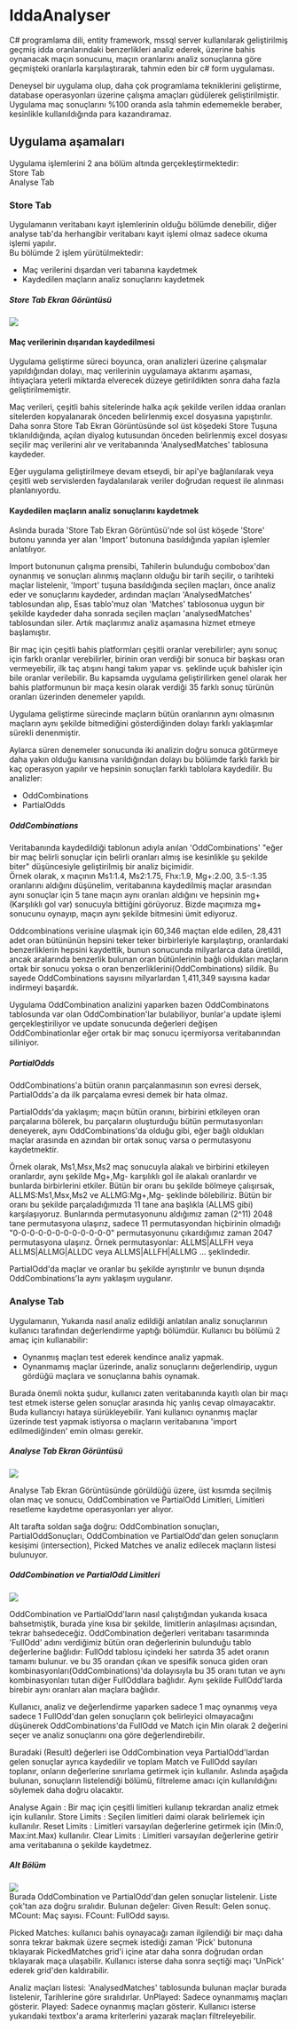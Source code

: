 # IddaAnalyser
C# programlama dili, entity framework, mssql server kullanılarak geliştirilmiş geçmiş idda oranlarındaki benzerlikleri analiz ederek, 
üzerine bahis oynanacak maçın sonucunu, maçın oranlarını analiz sonuçlarına göre geçmişteki oranlarla karşılaştırarak, tahmin eden bir c# form uygulaması.

Deneysel bir uygulama olup, daha çok programlama tekniklerini geliştirme, database operasyonları üzerine çalışma amaçları güdülerek geliştirilmiştir. Uygulama maç sonuçlarını %100 oranda asla tahmin edememekle beraber, kesinlikle kullanıldığında para kazandıramaz.

## Uygulama aşamaları
Uygulama işlemlerini 2 ana bölüm altında gerçekleştirmektedir:<br>
Store Tab<br>
Analyse Tab

### Store Tab 
Uygulamanın veritabanı kayıt işlemlerinin olduğu bölümde denebilir, diğer analyse tab'da herhangibir veritabanı kayıt işlemi olmaz sadece okuma işlemi yapılır.<br>
Bu bölümde 2 işlem yürütülmektedir:<br>
- Maç verilerini dışardan veri tabanına kaydetmek<br>
- Kaydedilen maçların analiz sonuçlarını kaydetmek
##### Store Tab Ekran Görüntüsü
<img src="https://raw.githubusercontent.com/ksavas/IddaAnalyser/master/SS/i3.png"><br>
#### Maç verilerinin dışarıdan kaydedilmesi
Uygulama geliştirme süreci boyunca, oran analizleri üzerine çalışmalar yapıldığından dolayı, maç verilerinin uygulamaya aktarımı aşaması, ihtiyaçlara yeterli miktarda elverecek düzeye getirildikten sonra daha fazla geliştirilmemiştir.<br>

Maç verileri, çeşitli bahis sitelerinde halka açık şekilde verilen iddaa oranları sitelerden kopyalanarak önceden belirlenmiş excel dosyasına yapıştırılır. Daha sonra Store Tab Ekran Görüntüsünde sol üst köşedeki Store Tuşuna tıklanıldığında, açılan diyalog kutusundan  önceden belirlenmiş excel dosyası seçilir maç verilerini alır ve veritabanında 'AnalysedMatches' tablosuna kaydeder.<br>

Eğer uygulama geliştirilmeye devam etseydi, bir api'ye bağlanılarak veya çeşitli web servislerden faydalanılarak veriler doğrudan request ile alınması planlanıyordu.<br>

#### Kaydedilen maçların analiz sonuçlarını kaydetmek
Aslında burada 'Store Tab Ekran Görüntüsü'nde sol üst köşede 'Store' butonu yanında yer alan 'Import' butonuna basıldığında yapılan işlemler anlatılıyor. 

Import butonunun çalışma prensibi, Tahilerin bulunduğu combobox'dan oynanmış ve sonuçları alınmış maçların olduğu bir tarih seçilir, o tarihteki maçlar listelenir, 'Import' tuşuna basıldığında seçilen maçları, önce analiz eder ve sonuçlarını kaydeder, ardından maçları  'AnalysedMatches' tablosundan alıp, Esas tablo'muz olan 'Matches' tablosonua uygun bir şekilde kaydeder daha sonrada seçilen maçları 'analysedMatches' tablosundan siler. Artık maçlarımız analiz aşamasına hizmet etmeye başlamıştır.

Bir maç için çeşitli bahis platformları çeşitli oranlar verebilirler; aynı sonuç için farklı oranlar verebilirler, birinin oran verdiği bir sonuca bir başkası oran vermeyebilir, ilk taç atışını hangi takım yapar vs. şeklinde uçuk bahisler için bile oranlar verilebilir. Bu kapsamda uygulama geliştirilirken genel olarak her bahis platformunun bir maça kesin olarak verdiği 35 farklı sonuç türünün oranları üzerinden denemeler yapıldı.

Uygulama geliştirme sürecinde maçların bütün oranlarının aynı olmasının maçların aynı şekilde bitmediğini gösterdiğinden dolayı farklı yaklaşımlar sürekli denenmiştir.

Aylarca süren denemeler sonucunda iki analizin doğru sonuca götürmeye daha yakın olduğu kanısına varıldığından dolayı bu bölümde farklı farklı bir kaç operasyon yapılır ve hepsinin sonuçları farklı tablolara kaydedilir. Bu analizler:
- OddCombinations
- PartialOdds

##### OddCombinations
Veritabanında kaydedildiği tablonun adıyla anılan 'OddCombinations' "eğer bir maç belirli sonuçlar için belirli oranları almış ise kesinlikle şu şekilde biter" düşüncesiyle geliştirilmiş bir analiz biçimidir.<br>
Örnek olarak, x maçının Ms1:1.4, Ms2:1.75, Fhx:1.9, Mg+:2.00, 3.5-:1.35 oranlarını aldığını düşünelim, veritabanına kaydedilmiş maçlar arasından aynı sonuçlar için 5 tane maçın aynı oranları aldığını ve hepsinin mg+(Karşılıklı gol var) sonucuyla bittiğini görüyoruz. Bizde maçımıza mg+ sonucunu oynayıp, maçın aynı şekilde bitmesini ümit ediyoruz. 

Oddcombinations verisine ulaşmak için 60,346 maçtan elde edilen, 28,431 adet oran bütününün hepsini teker teker birbirleriyle karşılaştırıp, oranlardaki benzerliklerin hepsini kaydettik, bunun sonucunda milyarlarca data üretildi, ancak aralarında benzerlik bulunan oran bütünlerinin bağlı oldukları maçların ortak bir sonucu yoksa o oran benzerliklerini(OddCombinations) sildik. Bu sayede OddCombinations sayısını milyarlardan 1,411,349 sayısına kadar indirmeyi başardık. 

Uygulama OddCombination analizini yaparken bazen OddCombinatons tablosunda var olan OddCombination'lar bulabiliyor, bunlar'a update işlemi gerçekleştiriliyor ve update sonucunda değerleri değişen OddCombinationlar eğer ortak bir maç sonucu içermiyorsa veritabanından siliniyor.

##### PartialOdds
OddCombinations'a bütün oranın parçalanmasının son evresi dersek, PartialOdds'a da ilk parçalama evresi demek bir hata olmaz. 

PartialOdds'da yaklaşım; maçın bütün oranını, birbirini etkileyen oran parçalarına bölerek, bu parçaların oluşturduğu bütün permutasyonları deneyerek, aynı OddCombinations'da olduğu gibi, eğer bağlı oldukları maçlar arasında en azından bir ortak sonuç varsa o permutasyonu kaydetmektir.

Örnek olarak, Ms1,Msx,Ms2 maç sonucuyla alakalı ve birbirini etkileyen oranlardır, aynı şekilde Mg+,Mg- karşılıklı gol ile alakalı oranlardır ve bunlarda birbirlerini etkiler. Bütün bir oranı bu şekilde bölmeye çalışırsak, ALLMS:Ms1,Msx,Ms2 ve ALLMG:Mg+,Mg- şeklinde bölebiliriz. Bütün bir oranı bu şekilde parçaladığımızda 11 tane ana başlıkla (ALLMS gibi) karşılaşıyoruz. Bunlarında permutasyonunu aldığımız zaman (2^11) 2048 tane permutasyona ulaşırız, sadece 11 permutasyondan hiçbirinin olmadığı "0-0-0-0-0-0-0-0-0-0-0-0" permutasyonunu çıkardığımız zaman 2047 permutasyona ulaşırız. Örnek permutasyonlar: ALLMS|ALLFH veya ALLMS|ALLMG|ALLDC veya ALLMS|ALLFH|ALLMG ... şeklindedir.

PartialOdd'da maçlar ve oranlar bu şekilde ayrıştırılır ve bunun dışında OddCombinations'la aynı yaklaşım uygulanır.

### Analyse Tab 
Uygulamanın, Yukarıda nasıl analiz edildiği anlatılan analiz sonuçlarının kullanıcı tarafından değerlendirme yaptığı bölümdür. Kullanıcı bu bölümü 2 amaç için kullanabilir:
- Oynanmış maçları test ederek kendince analiz yapmak.
- Oynanmamış maçlar üzerinde, analiz sonuçlarını değerlendirip, uygun gördüğü maçlara ve sonuçlarına bahis oynamak.

Burada önemli nokta şudur, kullanıcı zaten veritabanında kayıtlı olan bir maçı test etmek isterse gelen sonuçlar arasında hiç yanlış cevap olmayacaktır. Buda kullancıyı hataya sürükleyebilir. Yani kullanıcı oynanmış maçlar üzerinde test yapmak istiyorsa o maçların veritabanına 'import edilmediğinden' emin olması gerekir.

##### Analyse Tab Ekran Görüntüsü
<img src="https://raw.githubusercontent.com/ksavas/IddaAnalyser/master/SS/i4.png"><br>

Analyse Tab Ekran Görüntüsünde görüldüğü üzere, üst kısımda seçilmiş olan maç ve sonucu, OddCombination ve PartialOdd Limitleri, Limitleri resetleme kaydetme operasyonları yer alıyor.

Alt tarafta soldan sağa doğru: OddCombination sonuçları, PartialOddSonuçları, OddCombination ve PartialOdd'dan gelen sonuçların kesişimi (intersection), Picked Matches ve analiz edilecek maçların listesi bulunuyor.

##### OddCombination ve PartialOdd Limitleri
<img src="https://raw.githubusercontent.com/ksavas/IddaAnalyser/master/SS/i5.png"><br>

OddCombination ve PartialOdd'ların nasıl çalıştığından yukarıda kısaca bahsetmiştik, burada yine kısa bir şekilde, limitlerin anlaşılması açısından, tekrar bahsedeceğiz.
OddCombination değerleri veritabanı tasarımında 'FullOdd' adını verdiğimiz bütün oran değerlerinin bulunduğu tablo değerlerine bağlıdır: FullOdd tablosu içindeki her satırda 35 adet oranın tamamı bulunur. ve bu 35 orandan çıkan ve spesifik sonuca giden oran kombinasyonları(OddCombinations)'da dolayısıyla bu 35 oranı tutan ve aynı kombinasyonları tutan diğer FullOddlara bağlıdır. Aynı şekilde FullOdd'larda birebir aynı oranları alan maçlara bağlıdır.

Kullanıcı, analiz ve değerlendirme yaparken sadece 1 maç oynanmış veya sadece 1 FullOdd'dan gelen sonuçların çok belirleyici olmayacağını düşünerek OddCombinations'da FullOdd ve Match için Min olarak 2 değerini seçer ve analiz sonuçlarını ona göre değerlendirebilir.

Buradaki (Result) değerleri ise OddCombination veya PartialOdd'lardan gelen sonuçlar ayrıca kaydedilir ve toplam Match ve FullOdd sayıları toplanır, onların değerlerine sınırlama getirmek için kullanılır. Aslında aşağıda bulunan, sonuçların listelendiği bölümü, filtreleme amacı için kullanıldığını söylemek daha doğru olacaktır.

Analyse Again : Bir maç için çeşitli limitleri kullanıp tekrardan analiz etmek için kullanılır.
Store Limits  : Seçilen limitleri daimi olarak belirlemek için kullanılır.
Reset Limits  : Limitleri varsayılan değerlerine getirmek için (Min:0, Max:int.Max) kullanılır.
Clear Limits  : Limitleri varsayılan değerlerine getirir ama veritabanına o şekilde kaydetmez.

##### Alt Bölüm
<img src="https://raw.githubusercontent.com/ksavas/IddaAnalyser/master/SS/i6.png"><br>
Burada OddCombination ve PartialOdd'dan gelen sonuçlar listelenir. Liste çok'tan aza doğru sıralıdır. Bulunan değeler:
Given Result: Gelen sonuç.
MCount: Maç sayısı.
FCount: FullOdd sayısı.

Picked Matches: kullanıcı bahis oynayacağı zaman ilgilendiği bir maçı daha sonra tekrar bakmak üzere seçmek istediği zaman 'Pick' butonuna tıklayarak PickedMatches grid'i içine atar daha sonra doğrudan ordan tıklayarak maça ulaşabilir. Kullanıcı isterse daha sonra seçtiği maçı 'UnPick' ederek grid'den kaldırabilir.

Analiz maçları listesi: 'AnalysedMatches' tablosunda bulunan maçlar burada listelenir, Tarihlerine göre sıralıdırlar.
UnPlayed: Sadece oynanmamış maçları gösterir.
Played: Sadece oynanmış maçları gösterir.
Kullanıcı isterse yukarıdaki textbox'a arama kriterlerini yazarak maçları filtreleyebilir.
